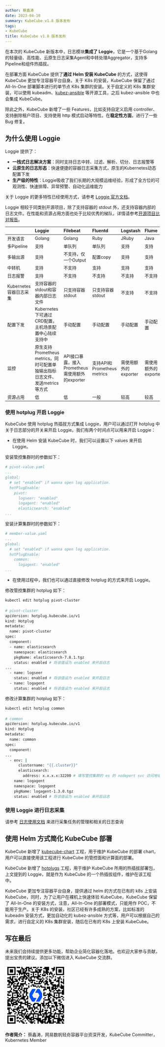 ```yaml
---
author: 蔡鑫涛
date: 2023-04-10
summary: KubeCube v1.8 版本发布
tags:
- KubeCube
title: KubeCube v1.8 版本发布
---
```


在本次的 KubeCube 新版本中，日志模块**集成了 Loggie**，它是一个基于Golang的轻量级、高性能、云原生日志采集Agent和中转处理Aggregator，支持多Pipeline和组件热插拔。

在部署方面 KubeCube 提供了**通过 Helm 安装 KubeCube** 的方式，这使得 KubeCube 更加专注容器平台自身。关于 K8s 的安装，KubeCube 保留了通过 All-In-One 部署脚本进行的单节点 K8s 集群的安装。关于自定义的 K8s 集群安装，可以使用 kubeadm、[kubez-ansible](https://github.com/gopixiu-io/kubez-ansible) 等开源工具，之后 kubez-ansible 中也会集成 KubeCube。

除此之外，KubeCube 新增了一些 Features，比如支持自定义启用 controller、支持删除租户项目、支持使用 http 模式启动等特性。在**稳定性方面**，进行了一些 Bug 修复。

## 为什么使用 Loggie

Loggie 提供了：

-  **一栈式日志解决方案**：同时支持日志中转、过滤、解析、切分、日志报警等
-  **云原生的日志形态**：快速便捷的容器日志采集方式，原生的Kubernetes动态配置下发
-  **生产级的特性**：Loggie吸收了我们长期的大规模运维经验，形成了全方位的可观测性、快速排障、异常预警、自动化运维能力

关于 Loggie 的更多特性已经使用方式，请参考 [Loggie 官方文档](https://loggie-io.github.io/docs/)。

Loggie 相较于同类别开源项目，除了支持容器的 stdout 外，还支持容器内部的日志文件。在性能和资源占用方面也处于比较优秀的梯队，详情请参考[开源项目比对报告](https://loggie-io.github.io/docs/user-guide/architecture/compare/)。

|                        | Loggie                                                       | Filebeat                                        | Fluentd                     | Logstash             | Flume                |
| :--------------------- | :----------------------------------------------------------- | :---------------------------------------------- | :-------------------------- | :------------------- | :------------------- |
| 开发语言               | Golang                                                       | Golang                                          | Ruby                        | JRuby                | Java                 |
| 多Pipeline             | 支持                                                         | 单队列                                          | 单队列                      | 支持                 | 支持                 |
| 多输出源               | 支持                                                         | 不支持，仅一个Output                            | 配置copy                    | 支持                 | 支持                 |
| 中转机                 | 支持                                                         | 不支持                                          | 支持                        | 支持                 | 支持                 |
| 日志报警               | 支持                                                         | 不支持                                          | 不支持                      | 不支持               | 不支持               |
| Kubernetes容器日志采集 | 支持容器的stdout和容器内部日志文件                           | 只支持容器stdout                                | 只支持容器stdout            | 不支持               | 不支持               |
| 配置下发               | Kubernetes下可通过CRD配置，主机场景配置中心陆续支持中        | 手动配置                                        | 手动配置                    | 手动配置             | 手动配置             |
| 监控                   | 原生支持Prometheus metrics，同时可配置单独输出指标日志文件、发送metrics等方式 | API接口暴露，接入Prometheus需使用额外的exporter | 支持API和Prometheus metrics | 需使用额外的exporter | 需使用额外的exporter |
| 资源占用               | 低                                                           | 低                                              | 一般                        | 较高                 | 较高                 |

### 使用 hotplug 开启 Loggie

KubeCube 使用 hotplug 热插拔方式集成 Loggie，用户可以通过打开 hotplug 中关于日志部分的开关来开启 Loggie。我们有两个时间点可以用来开启 Loggie：

- 在使用 Helm 安装 KubeCube 时，我们可以设置以下 values 来开启 Loggie。

安装管控集群时的参数如下：

```yaml
# pivot-value.yaml
...
global:
  # set "enabled" if wanna open log application.
  hotPlugEnable:
    pivot:
      logseer: "enabled" 
      logagent: "enabled"
      elasticsearch: "enabled"
...
```

安装计算集群时的参数如下：

```yaml
# member-value.yaml
...
global:    
  # set "enabled" if wanna open log application.
  hotPlugEnable:
    common:
      logagent: "enabled"
...
```

- 在使用过程中，我们也可以通过直接修改 hotplug 的方式来开启 Loggie。

修改管控集群的 hotplug 如下：

```bash
kubectl edit hotplug pivot-cluster

# pivot-cluster
apiVersion: hotplug.kubecube.io/v1
kind: Hotplug
metadata:
  name: pivot-cluster
spec:
  component:
  - name: elasticsearch
    namespace: elasticsearch
    pkgName: elasticsearch-7.8.1.tgz
    status: enabled # 将该值设为 enabled 来开启日志
...
  - name: logseer
    status: enabled # 将该值设为 enabled 来开启日志
  - name: logagent
    status: enabled # 将该值设为 enabled 来开启日志
```

修改计算集群的 hotplug 如下：

```bash
kubectl edit hotplug common

# common
apiVersion: hotplug.kubecube.io/v1
kind: Hotplug
metadata:
  name: common
spec:
  component:
...
  - env: |
      clustername: "{{.cluster}}"
      elasticsearch:
        address: x.x.x.x:32200 # 填写管控集群的 es 的 nodeport svc 访问地址，一般为 {nodeIP}:32200
    name: logagent
    namespace: logagent
    pkgName: logagent-1.3.0.tgz
    status: enabled # 将该值设为 enabled 来开启日志
```

### 使用 Loggie 进行日志采集

请参考 [日志使用文档](https://www.kubecube.io/docs/user-guide/logs) 来进行采集任务的管理和相关的日志查询

## 使用 Helm 方式简化 KubeCube 部署

KubeCube 新增了 [kubecube-chart](https://github.com/kubecube-io/kubecube-chart) 工程，用于维护 KubeCube 的部署 chart，用户可以直接使用该工程进行 KubeCube 的管控面和计算面的部署。

KubeCube 新增了 [hotplugs](https://github.com/kubecube-io/hotplugs) 工程，用于维护 KubeCube 所用的热插拔部署包，上文提到的 Loggie，就是作为 KubeCube 的一个热插拔组件，维护在该工程中。

KubeCube 更加专注容器平台自身，提供通过 helm 的方式在已有的 k8s 上安装 KubeCube，同时，为了让用户在裸机上快速体验 KubeCube，KubeCube 保留了 All-In-One 的安装方式，注意，All-In-One 的部署模式，只能用作 POC，不能用于生产。关于 K8s 的安装，社区已经有许多成熟的方案，比如标准的 kubeadm 安装方式，更加自动化的 kubez-ansible 方式等，用户可以根据自己的需求，进行自定义的 K8s 集群安装，随后在已有的 K8s 上安装 KubeCube。

## 写在最后

未来我们会持续提供更多功能，帮助企业简化容器化落地。也欢迎大家参与贡献，提出宝贵的建议。添加以下微信进入 KubeCube 交流群。

<img src="/imgs/kubecube-wechat.png" alt="kubecube微信" style="zoom:40%;" />

**作者简介：** 蔡鑫涛，网易数帆轻舟容器平台资深开发，KubeCube Committer，Kubernetes Member

